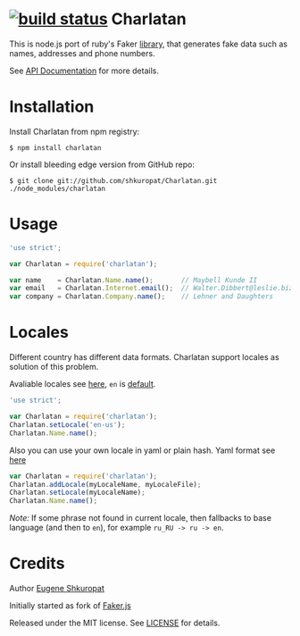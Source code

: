 [![build status](https://secure.travis-ci.org/shkuropat/Charlatan.png)](http://travis-ci.org/shkuropat/Charlatan)
Charlatan
=========

This is node.js port of ruby's Faker [library](https://github.com/stympy/faker),
that generates fake data such as names, addresses and phone numbers.

See [API Documentation](http://shkuropat.github.com/Charlatan) for more details.

# Installation

Install Charlatan from npm registry:

    $ npm install charlatan

Or install bleeding edge version from GitHub repo:

    $ git clone git://github.com/shkuropat/Charlatan.git ./node_modules/charlatan

# Usage

```javascript
'use strict';

var Charlatan = require('charlatan');

var name    = Charlatan.Name.name();       // Maybell Kunde II
var email   = Charlatan.Internet.email();  // Walter.Dibbert@leslie.biz
var company = Charlatan.Company.name();    // Lehner and Daughters
```

# Locales

Different country has different data formats.
Charlatan support locales as solution of this problem.

Avaliable locales see [here](https://github.com/shkuropat/Charlatan/tree/master/config/locales), `en` is [default](https://github.com/shkuropat/Charlatan/blob/master/config/locales/en-au.yml).

```javascript
'use strict';

var Charlatan = require('charlatan');
Charlatan.setLocale('en-us');
Charlatan.Name.name();
```
Also you can use your own locale in yaml or plain hash.
Yaml format see [here](https://github.com/shkuropat/Charlatan/blob/master/config/locales/en.yml)


```javascript
var Charlatan = require('charlatan');
Charlatan.addLocale(myLocaleName, myLocaleFile);
Charlatan.setLocale(myLocaleName);
Charlatan.Name.name();
```

*Note:* If some phrase not found in current locale, then fallbacks to base language (and then to `en`), for example `ru_RU -> ru -> en`.

# Credits

Author [Eugene Shkuropat](https://github.com/shkuropat)

Initially started as fork of [Faker.js](https://github.com/Marak/Faker.js)

Released under the MIT license. See [LICENSE][license] for details.

[license]:  https://raw.github.com/shkuropat/Charlatan/master/LICENSE/master/LICENSE
